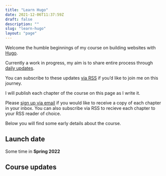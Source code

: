 ```yaml
---
title: "Learn Hugo"
date: 2021-12-06T11:37:59Z
draft: false
description: ""
slug: "learn-hugo"
layout: "page"
---
```


Welcome the humble beginnings of my course on building websites with [Hugo](https://gohugo.io/). 

Currently a work in progress, my aim is to share entire process through [daily updates](/updates).

You can subscribe to these updates [via RSS](/updates/feed.xml) if you’d like to join me on this journey. 

I will publish each chapter of the course on this page as I write it.

Please [sign up via email](/) if you would like to receive a copy of each chapter in your inbox. You can also subscribe via RSS to recieve each chapter to your RSS reader of choice.

Below you will find some early details about the course.

## Launch date

Some time in **Spring 2022**

## Course updates

